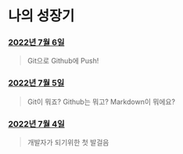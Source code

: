 # 나의 성장기



### [2022년 7월 6일](./202207/220706/220706.md)

> Git으로 Github에 Push!



### [2022년 7월 5일](./202207/220705/20220705.md)

> Git이 뭐죠? Github는 뭐고? Markdown이 뭐에요?



### [2022년 7월 4일](./202207/220704/20220704.md)

> 개발자가 되기위한 첫 발걸음

